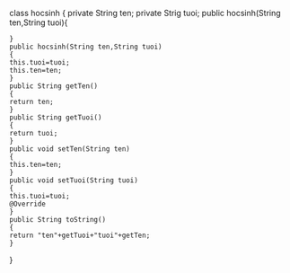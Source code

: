 class hocsinh {
	private String ten;
	private Strig tuoi;
	public hocsinh(String ten,String tuoi){
	
	}
	public hocsinh(String ten,String tuoi)
	{
	this.tuoi=tuoi;
	this.ten=ten;
	}
	public String getTen()
	{
	return ten;
	}
	public String getTuoi()
	{
	return tuoi;
	}
	public void setTen(String ten)
	{
	this.ten=ten;
	}
	public void setTuoi(String tuoi)
	{
	this.tuoi=tuoi;
	@Override
	}
	public String toString()
	{
	return "ten"+getTuoi+"tuoi"+getTen;
	}
	
	
	
	
}